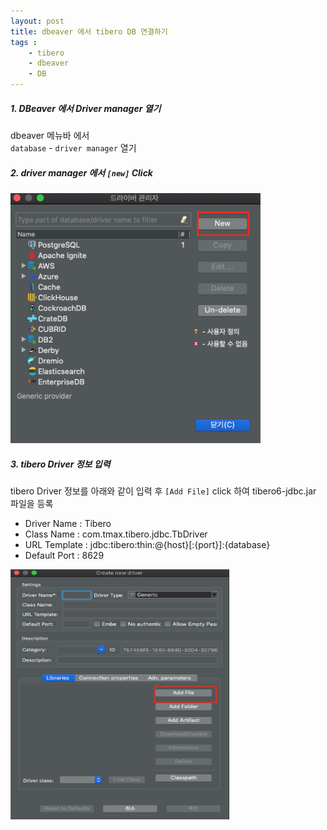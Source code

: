 ```yaml
---
layout: post
title: dbeaver 에서 tibero DB 연결하기
tags :
    - tibero
    - dbeaver
    - DB
---
```


##### 1. DBeaver 에서 Driver manager 열기
dbeaver 메뉴바 에서<br>
`database` - `driver manager` 열기<br>

##### 2. driver manager 에서 `[new]` Click
<img src="/images/posts/17.png" width='400' height='400'>

##### 3. tibero Driver 정보 입력
tibero Driver 정보를 아래와 같이 입력 후 `[Add File]` click 하여 tibero6-jdbc.jar 파일을 등록<br>
* Driver Name : Tibero<br>
* Class Name : com.tmax.tibero.jdbc.TbDriver<br>
* URL Template : jdbc:tibero:thin:@{host}[:{port}]:{database}<br>
* Default Port : 8629<br>

<img src="/images/posts/18.png" width='350' height='400'>
